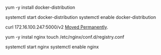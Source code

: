 

yum -y install docker-distribution

systemctl  start docker-distribution
systemctl  enable  docker-distribution


curl  172.16.100.247:5000/v2
<a href="/v2/">Moved Permanently</a>.


yum -y instal nginx
touch  /etc/nginx/conf.d/registry.conf





systemctl  start nginx
systemctl  enable   nginx